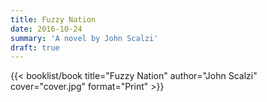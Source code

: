 ```yaml
---
title: Fuzzy Nation
date: 2016-10-24
summary: 'A novel by John Scalzi'
draft: true
---
```


{{< booklist/book
title="Fuzzy Nation"
author="John Scalzi"
cover="cover.jpg"
format="Print" >}}
